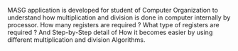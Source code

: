 MASG application is developed for student of Computer Organization to understand how multiplication and division is done in computer internally by processor. How many registers are required ? What type of registers are required ? And Step-by-Step detail of How it becomes easier by using different multiplication and division Algorithms.
